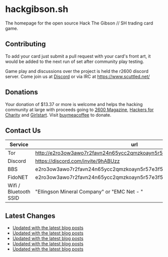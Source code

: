 # hackgibson.sh
The homepage for the open source Hack The Gibson // SH trading card game.


## Contributing

To add your card just submit a pull request with your card's front art, it would be added to the next run of set after community play testing.

Game play and discussions over the project is held the r2600 discord server. Come join us at [Discord](https://discord.com/invite/9hABUzz) or via IRC at https://www.scuttled.net/


## Donations

Your donation of $13.37 or more is welcome and helps the hacking community at large with proceeds going to [2600 Magazine](https://2600.com/), [Hackers for Charity](https://hackersforcharity.org) and [Girlstart](https://girlstart.org).  Visit [buymeacoffee](https://www.buymeacoffee.com/hackgibson.sh) to donate.


## Contact Us

Service | url
-|-
Tor | http://e2ro3ow3awo7r2favn24n65ycc2qmzkoayn5r57e3f56nvjwdcgg32ad.onion
Discord | https://discord.com/invite/9hABUzz
BBS | e2ro3ow3awo7r2favn24n65ycc2qmzkoayn5r57e3f56nvjwdcgg32ad.onion:23
FidoNET | e2ro3ow3awo7r2favn24n65ycc2qmzkoayn5r57e3f56nvjwdcgg32ad.onion:24554
Wifi / Bluetooth SSID | "Ellingson Mineral Company" or "EMC Net - <fidonet address>"

## Latest Changes
<!-- BLOG-POST-LIST:START -->
- [Updated with the latest blog posts](https://github.com/DFW2600/hackgibson.sh/commit/2ea847d95d2dc8cd2f1fdd6f8af4296be1cc1cac)
- [Updated with the latest blog posts](https://github.com/DFW2600/hackgibson.sh/commit/5a7436d583d264661611055776dec4e2c29ecee7)
- [Updated with the latest blog posts](https://github.com/DFW2600/hackgibson.sh/commit/7d5413b8893cdcb84ca2b8244c0eaec901dda19f)
- [Updated with the latest blog posts](https://github.com/DFW2600/hackgibson.sh/commit/16aaf48bdad5ab0e67bca7ce52a7fe3f476d1e91)
- [Updated with the latest blog posts](https://github.com/DFW2600/hackgibson.sh/commit/20c9cadc1adb69fb2abf50bbb4711f7542465ceb)
<!-- BLOG-POST-LIST:END -->
